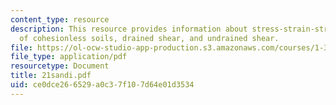 ```yaml
---
content_type: resource
description: This resource provides information about stress-strain-strength behavior
  of cohesionless soils, drained shear, and undrained shear.
file: https://ol-ocw-studio-app-production.s3.amazonaws.com/courses/1-322-soil-behavior-spring-2005/ce0dce266529a0c37f107d64e01d3534_21sandi.pdf
file_type: application/pdf
resourcetype: Document
title: 21sandi.pdf
uid: ce0dce26-6529-a0c3-7f10-7d64e01d3534
---
```

